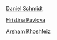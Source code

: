 [Daniel Schmidt](https://github.com/FontysVenlo/PRJ4-2025-Ind-DanielSchmidt1)

[Hristina Pavlova](https://github.com/FontysVenlo/PRJ4-2025-Ind-HristinaPavlova)

[Arsham Khoshfeiz](https://github.com/FontysVenlo/PRJ4-2025-Ind-ArshamKM)
